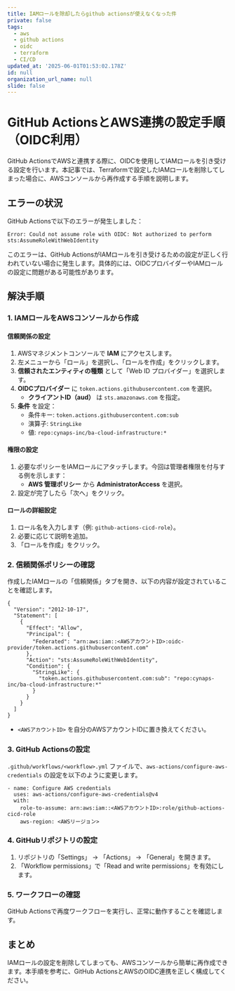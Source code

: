 ```yaml
---
title: IAMロールを除却したらgithub actionsが使えなくなった件
private: false
tags:
  - aws
  - github actions
  - oidc
  - terraform
  - CI/CD
updated_at: '2025-06-01T01:53:02.178Z'
id: null
organization_url_name: null
slide: false
---
```


# GitHub ActionsとAWS連携の設定手順（OIDC利用）

GitHub ActionsでAWSと連携する際に、OIDCを使用してIAMロールを引き受ける設定を行います。本記事では、Terraformで設定したIAMロールを削除してしまった場合に、AWSコンソールから再作成する手順を説明します。

## エラーの状況

GitHub Actionsで以下のエラーが発生しました：

```
Error: Could not assume role with OIDC: Not authorized to perform sts:AssumeRoleWithWebIdentity
```

このエラーは、GitHub ActionsがIAMロールを引き受けるための設定が正しく行われていない場合に発生します。具体的には、OIDCプロバイダーやIAMロールの設定に問題がある可能性があります。

## 解決手順

### 1. IAMロールをAWSコンソールから作成

#### **信頼関係の設定**

1. AWSマネジメントコンソールで **IAM** にアクセスします。
2. 左メニューから「ロール」を選択し、「ロールを作成」をクリックします。
3. **信頼されたエンティティの種類** として「Web ID プロバイダー」を選択します。
4. **OIDCプロバイダー** に `token.actions.githubusercontent.com` を選択。
   - **クライアントID（aud）** は `sts.amazonaws.com` を指定。
5. **条件** を設定：
   - 条件キー: `token.actions.githubusercontent.com:sub`
   - 演算子: `StringLike`
   - 値: `repo:cynaps-inc/ba-cloud-infrastructure:*`

#### **権限の設定**

1. 必要なポリシーをIAMロールにアタッチします。今回は管理者権限を付与する例を示します：
   - **AWS 管理ポリシー** から **AdministratorAccess** を選択。
2. 設定が完了したら「次へ」をクリック。

#### **ロールの詳細設定**

1. ロール名を入力します（例: `github-actions-cicd-role`）。
2. 必要に応じて説明を追加。
3. 「ロールを作成」をクリック。



### 2. 信頼関係ポリシーの確認

作成したIAMロールの「信頼関係」タブを開き、以下の内容が設定されていることを確認します。

```
{
  "Version": "2012-10-17",
  "Statement": [
    {
      "Effect": "Allow",
      "Principal": {
        "Federated": "arn:aws:iam::<AWSアカウントID>:oidc-provider/token.actions.githubusercontent.com"
      },
      "Action": "sts:AssumeRoleWithWebIdentity",
      "Condition": {
        "StringLike": {
          "token.actions.githubusercontent.com:sub": "repo:cynaps-inc/ba-cloud-infrastructure:*"
        }
      }
    }
  ]
}
```

- `<AWSアカウントID>` を自分のAWSアカウントIDに置き換えてください。



### 3. GitHub Actionsの設定

`.github/workflows/<workflow>.yml` ファイルで、`aws-actions/configure-aws-credentials` の設定を以下のように変更します。

```
- name: Configure AWS credentials
  uses: aws-actions/configure-aws-credentials@v4
  with:
    role-to-assume: arn:aws:iam::<AWSアカウントID>:role/github-actions-cicd-role
    aws-region: <AWSリージョン>
```

### 4. GitHubリポジトリの設定

1. リポジトリの「Settings」 → 「Actions」 → 「General」を開きます。
2. 「Workflow permissions」で「Read and write permissions」を有効にします。

### 5. ワークフローの確認

GitHub Actionsで再度ワークフローを実行し、正常に動作することを確認します。

## まとめ

IAMロールの設定を削除してしまっても、AWSコンソールから簡単に再作成できます。本手順を参考に、GitHub ActionsとAWSのOIDC連携を正しく構成してください。
